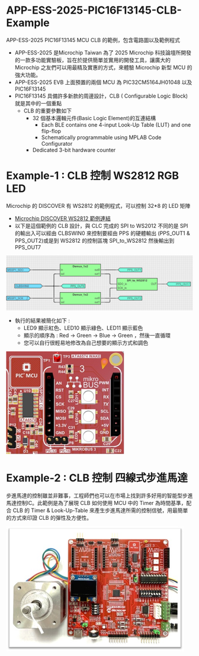 # APP-ESS-2025-PIC16F13145-CLB-Example
APP-ESS-2025 PIC16F13145 MCU CLB 的範例，包含電路圖以及範例程式
* APP-ESS-2025 是Microchip Taiwan 為了 2025 Microchip 科技論壇所開發的一款多功能實驗板，旨在於提供簡單並實用的開發工具，讓廣大的 Microchip 之友們可以用最精及實惠的方式，來體驗 Microchip 新型 MCU 的強大功能。
* APP-ESS-2025 EVB 上面預置的兩個 MCU 為 PIC32CM5164JH01048 以及 PIC16F13145
* PIC16F13145 具備許多新款的周邊設計，CLB ( Configurable Logic Block) 就是其中的一個重點
  * CLB 的重要參數如下
    * 32 個基本邏輯元件(Basic Logic Element)的互連結構
      *  Each BLE contains one 4-input Look-Up Table (LUT) and one flip-flop
      *  Schematically programmable using MPLAB Code Configurator
    * Dedicated 3-bit hardware counter
#  Example-1 : CLB 控制 WS2812 RGB LED
Microchip 的 DISCOVER 有 WS2812 的範例程式，可以控制 32*8 的 LED 矩陣
* [Microchip DISCOVER WS2812 範例連結](https://mplab-discover.microchip.com/v2/item/com.microchip.code.examples/com.microchip.ide.project/com.microchip.subcategories.modules-and-peripherals.communication.spi/com.microchip.mcu8.mplabx.project.pic16f13145-spi-ws2812-mplab-mcc/1.2.0?view=about&dsl=CLB)
* 以下是這個範例的 CLB 設計，與 CLC 完成的 SPI to WS2012 不同的是 SPI 的輸出入可以經由 CLBSWIN0 來控制要經由 PPS 的硬體輸出 (PPS_OUT1 & PPS_OUT2)或是到 WS2812 的控制區塊 SPI_to_WS2812 然後輸出到 PPS_OUT7
<img src="https://github.com/CalvinHoMicrochip/APP-ESS-2025-PIC16F13145-CLB-Example/blob/main/CLB_WS2812_32x8_DISCOVER.png" width="640px">

* 執行的結果被簡化如下 :
  * LED9 顯示紅色、LED10 顯示綠色、LED11 顯示藍色
  * 顯示的順序為 : Red -> Green -> Blue -> Green ，然後一直循環
  * 您可以自行很輕易地修改為自己想要的顯示方式和調色
<img src="https://github.com/CalvinHoMicrochip/APP-ESS-2025-PIC16F13145-CLB-Example/blob/main/APP_ESS2025_WS2812.jpg" width="320px">

#  Example-2 : CLB 控制 四線式步進馬達
步進馬達的控制雖並非難事，工程師們也可以在市場上找到許多好用的智能型步進馬達控制IC。此範例是為了展現 CLB 如何使用 MCU 中的 Timer 為時間基準，配合 CLB 的 Timer & Look-Up-Table 來產生步進馬達所需的控制信號，用最簡單的方式來印證 CLB 的彈性及方便性。

<img src="https://github.com/CalvinHoMicrochip/APP-ESS-2025-PIC16F13145-CLB-Example/blob/main/APP_ESS2025_with_Motor.jpg" width="480px">
